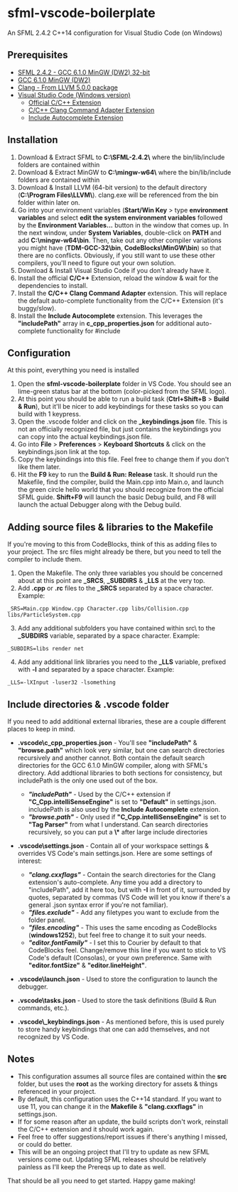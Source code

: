 # sfml-vscode-boilerplate
An SFML 2.4.2 C++14 configuration for Visual Studio Code (on Windows)

## Prerequisites

* [SFML 2.4.2 - GCC 6.1.0 MinGW (DW2) 32-bit](https://www.sfml-dev.org/files/SFML-2.4.2-windows-gcc-6.1.0-mingw-32-bit.zip)
* [GCC 6.1.0 MinGW (DW2)](https://sourceforge.net/projects/mingw-w64/files/Toolchains%20targetting%20Win32/Personal%20Builds/mingw-builds/6.1.0/threads-posix/dwarf/i686-6.1.0-release-posix-dwarf-rt_v5-rev0.7z/download)
* [Clang - From LLVM 5.0.0 package](http://releases.llvm.org/5.0.0/LLVM-5.0.0-win64.exe)
* [Visual Studio Code (Windows version)](https://code.visualstudio.com/download)
  * [Official C/C++ Extension](https://marketplace.visualstudio.com/items?itemName=ms-vscode.cpptools)
  * [C/C++ Clang Command Adapter Extension](https://marketplace.visualstudio.com/items?itemName=mitaki28.vscode-clang)
  * [Include Autocomplete Extension](https://marketplace.visualstudio.com/items?itemName=ajshort.include-autocomplete)

## Installation

1. Download & Extract SFML to **C:\\SFML-2.4.2\\** where the bin/lib/include folders are contained within
2. Download & Extract MinGW to **C:\\mingw-w64\\** where the bin/lib/include folders are contained within
3. Download & Install LLVM (64-bit version) to the default directory (**C:\\Program Files\\LLVM\\**). clang.exe will be referenced from the bin folder within later on.
4. Go into your environment variables (**Start/Win Key** > type **environment variables** and select **edit the system environment variables** followed by the **Environment Variables...** button in the window that comes up. In the next window, under **System Variables**, double-click on **PATH** and add **C:\mingw-w64\bin**. Then, take out any other compiler variations you might have (**TDM-GCC-32\bin**, **CodeBlocks\MinGW\bin**) so that there are no conflicts. Obviously, if you still want to use these other compilers, you'll need to figure out your own solution.
5. Download & Install Visual Studio Code if you don't already have it.
6. Install the official **C/C++** Extension, reload the window & wait for the dependencies to install.
7. Install the **C/C++ Clang Command Adapter** extension. This will replace the default auto-complete functionality from the C/C++ Extension (it's buggy/slow).
8. Install the **Include Autocomplete** extension. This leverages the **"includePath"** array in **c\_cpp\_properties.json** for additional auto-complete functionality for #include

## Configuration

At this point, everything you need is installed

1. Open the **sfml-vscode-boilerplate** folder in VS Code. You should see an lime-green status bar at the bottom (color-picked from the SFML logo).
2. At this point you should be able to run a build task (**Ctrl+Shift+B** > **Build & Run**), but it'll be nicer to add keybindings for these tasks so you can build with 1 keypress.
3. Open the .vscode folder and click on the **\_keybindings.json** file. This is not an officially recognized file, but just contains the keybindings you can copy into the actual keybindings.json file.
4. Go into **File** > **Preferences** > **Keyboard Shortcuts** & click on the keybindings.json link at the top.
5. Copy the keybindings into this file. Feel free to change them if you don't like them later.
6. Hit the **F9** key to run the **Build & Run: Release** task. It should run the Makefile, find the compiler, build the Main.cpp into Main.o, and launch the green circle hello world that you should recognize from the official SFML guide. **Shift+F9** will launch the basic Debug build, and F8 will launch the actual Debugger along with the Debug build.

## Adding source files & libraries to the Makefile

If you're moving to this from CodeBlocks, think of this as adding files to your project. The src files might already be there, but you need to tell the compiler to include them.

1. Open the Makefile. The only three variables you should be concerned about at this point are **\_SRCS**, **\_SUBDIRS** & **\_LLS** at the very top.
2. Add **.cpp** or **.rc** files to the **\_SRCS** separated by a space character. Example:
```
_SRS=Main.cpp Window.cpp Character.cpp libs/Collision.cpp libs/ParticleSystem.cpp
```

3. Add any additional subfolders you have contained within src\ to the **\_SUBDIRS** variable, separated by a space character. Example:
```
_SUBDIRS=libs render net
```

4. Add any additional link libraries you need to the **\_LLS** variable, prefixed with **-l** and separated by a space character. Example:
```
_LLS=-lXInput -luser32 -lsomething
```

## Include directories & .vscode folder

If you need to add additional external libraries, these are a couple different places to keep in mind.

* **.vscode\\c\_cpp\_properties.json** - You'll see **"includePath"** & **"browse.path"** which look very similar, but one can search directories recursively and another cannot. Both contain the default search directories for the GCC 6.1.0 MinGW compiler, along with SFML's directory. Add addtional libraries to both sections for consistency, but includePath is the only one used out of the box.

  * **_"includePath"_** - Used by the C/C++ extension if **"C_Cpp.intelliSenseEngine"** is set to **"Default"** in settings.json. includePath is also used by the **Include Autocomplete** extension.
  * **_"browse.path"_** - Only used if **"C_Cpp.intelliSenseEngine"** is set to **"Tag Parser"** from what I understand. Can search directories recursively, so you can put a **\\\*** after large include directories

* **.vscode\\settings.json** - Contain all of your workspace settings & overrides VS Code's main settings.json. Here are some settings of interest:

  * **_"clang.cxxflags"_** - Contain the search directories for the Clang extension's auto-complete. Any time you add a directory to "includePath", add it here too, but with **-I** in front of it, surrounded by quotes, separated by commas (VS Code will let you know if there's a general .json syntax error if you're not familiar).
  * **_"files.exclude"_** - Add any filetypes you want to exclude from the folder panel.
  * **_"files.encoding"_** - This uses the same encoding as CodeBlocks (**windows1252**), but feel free to change it to suit your needs.
  * **_"editor.fontFamily"_** - I set this to Courier by default to that CodeBlocks feel. Change/remove this line if you want to stick to VS Code's default (Consolas), or your own preference. Same with **"editor.fontSize"** & **"editor.lineHeight"**.

* **.vscode\\launch.json** - Used to store the configuration to launch the debugger.
* **.vscode\\tasks.json** - Used to store the task definitions (Build & Run commands, etc.).
* **.vscode\\_keybindings.json** - As mentioned before, this is used purely to store handy keybindings that one can add themselves, and not recognized by VS Code.

## Notes

* This configuration assumes all source files are contained within the **src** folder, but uses the **root** as the working directory for assets & things referenced in your project.
* By default, this configuration uses the C++14 standard. If you want to use 11, you can change it in the **Makefile** & **"clang.cxxflags"** in settings.json.
* If for some reason after an update, the build scripts don't work, reinstall the C/C++ extension and it should work again.
* Feel free to offer suggestions/report issues if there's anything I missed, or could do better.
* This will be an ongoing project that I'll try to update as new SFML versions come out. Updating SFML releases should be relatively painless as I'll keep the Prereqs up to date as well.


That should be all you need to get started. Happy game making!